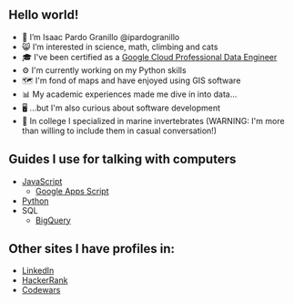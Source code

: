 ## Hello world!
- 👋 I’m Isaac Pardo Granillo @ipardogranillo
- 😸 I’m interested in science, math, climbing and cats
- 🎓 I've been certified as a [Google Cloud Professional Data Engineer](https://www.credential.net/4646b18e-7941-4f43-bfec-5a7ac882f494#gs.5fkqxk)
- ‍⚙️ I'm currently working on my Python skills
- 🗺️ I'm fond of maps and have enjoyed using GIS software
- 📊 My academic experiences made me dive in into data...
- 🖥️ ...but I'm also curious about software development
- 🐙 In college I specialized in marine invertebrates (WARNING: I'm more than willing to include them in casual conversation!)
## Guides I use for talking with computers
- [JavaScript](https://developer.mozilla.org/es/docs/Web/JavaScript)
    - [Google Apps Script](https://developers.google.com/apps-script/reference)
- [Python](https://docs.python.org/3/reference/)
- SQL
    - [BigQuery](https://cloud.google.com/bigquery/docs/reference/standard-sql)
## Other sites I have profiles in:
- [LinkedIn](https://www.linkedin.com/in/ipardogranillo/)
- [HackerRank](https://www.hackerrank.com/ipardogranillo)
- [Codewars](https://www.codewars.com/users/ipardogranillo)
<!---
ipardogranillo/ipardogranillo is a ✨ special ✨ repository because its `README.md` (this file) appears on your GitHub profile.
You can click the Preview link to take a look at your changes.
--->
